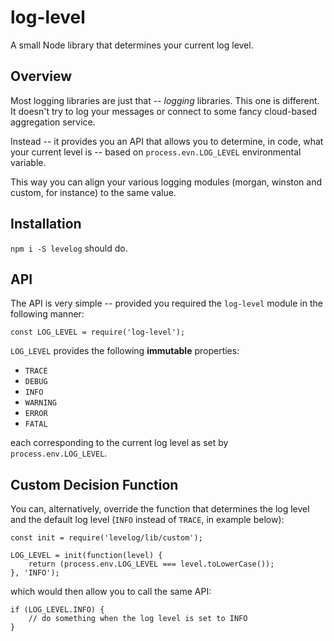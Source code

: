 # log-level

A small Node library that determines your current log level.

## Overview

Most logging libraries are just that -- _logging_ libraries. This one is different. It doesn't try to log your messages or connect to some fancy cloud-based aggregation service.

Instead -- it provides you an API that allows you to determine, in code, what your current level is -- based on `process.evn.LOG_LEVEL` environmental variable.

This way you can align your various logging modules (morgan, winston and custom, for instance) to the same value.

## Installation

`npm i -S levelog` should do.

## API

The API is very simple -- provided you required the `log-level` module in the following manner:

```
const LOG_LEVEL = require('log-level');
```

`LOG_LEVEL` provides the following __immutable__ properties:

- `TRACE`
- `DEBUG`
- `INFO`
- `WARNING`
- `ERROR`
- `FATAL`

each corresponding to the current log level as set by `process.env.LOG_LEVEL`.

## Custom Decision Function

You can, alternatively, override the function that determines the log level and the default log level (`INFO` instead of `TRACE`, in example below):

```
const init = require('levelog/lib/custom');

LOG_LEVEL = init(function(level) {
    return (process.env.LOG_LEVEL === level.toLowerCase());
}, 'INFO');
```

which would then allow you to call the same API:

```
if (LOG_LEVEL.INFO) {
    // do something when the log level is set to INFO
}
```
